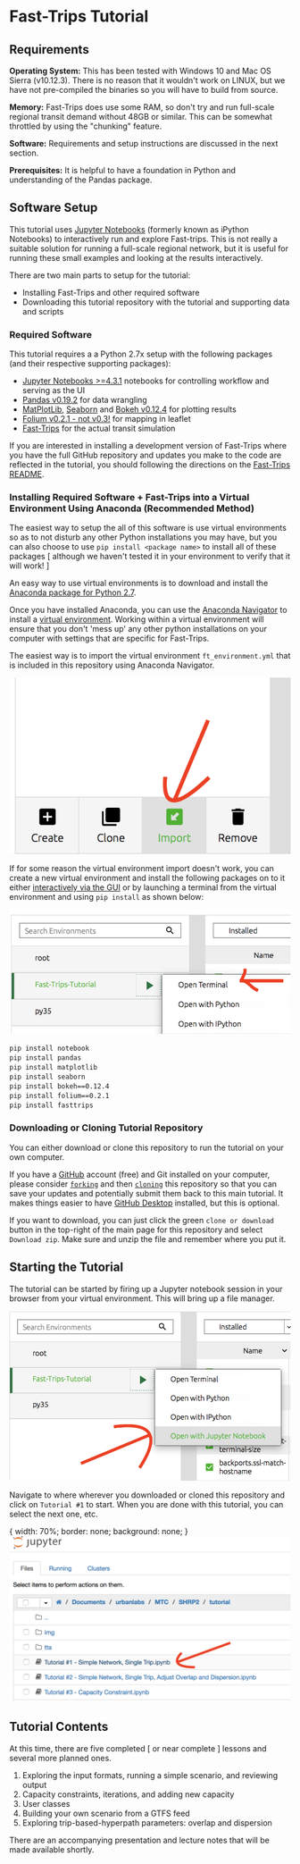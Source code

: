 # Fast-Trips Tutorial

## Requirements

**Operating System:** This has been tested with Windows 10 and Mac OS Sierra (v10.12.3).  There is no reason that it wouldn't work on LINUX, but we have not pre-compiled the binaries so you will have to build from source.

**Memory:** Fast-Trips does use some RAM, so don't try and run full-scale regional transit demand without 48GB or similar.  This can be somewhat throttled by using the "chunking" feature.

**Software:** Requirements and setup instructions are discussed in the next section.  

**Prerequisites:** It is helpful to have a foundation in Python and understanding of the Pandas package.  

## Software Setup

This tutorial uses [Jupyter Notebooks](https://jupyter.readthedocs.io/en/latest/index.html) (formerly known as iPython Notebooks) to interactively run and explore Fast-trips.  This is not really a suitable solution for running a full-scale regional network, but it is useful for running these small examples and looking at the results interactively.

There are two main parts to setup for the tutorial:  

  * Installing Fast-Trips and other required software  
  * Downloading this tutorial repository with the tutorial and supporting data and scripts

### Required Software

This tutorial requires a a Python 2.7x setup with the following packages (and their respective supporting packages):  

  * [Jupyter Notebooks >=4.3.1](http://jupyter.org/) notebooks for controlling workflow and serving as the UI  
  * [Pandas v0.19.2](http://pandas.pydata.org/) for data wrangling  
  * [MatPlotLib](https://matplotlib.org/), [Seaborn](http://seaborn.pydata.org/) and [Bokeh v0.12.4](http://bokeh.pydata.org/en/latest/) for plotting results  
  * [Folium v0.2.1 - not v0.3!](https://github.com/python-visualization/folium) for mapping in leaflet  
  * [Fast-Trips](https://github.com/metropolitantransportationcommission/fast-trips) for the actual transit simulation 
  
If you are interested in installing a development version of Fast-Trips where you have the full GitHub repository and updates you make to the code are reflected in the tutorial, you should following the directions on the [Fast-Trips README](https://github.com/metropolitantransportationcommission/fast-trips).

### Installing Required Software + Fast-Trips into a Virtual Environment Using Anaconda (Recommended Method)

The easiest way to setup the all of this software is use virtual environments so as to not disturb any other Python installations you may have, but you can also choose to use `pip install <package name>` to install all of these packages [ although we haven't tested it in your environment to verify that it will work! ]

An easy way to use virtual environments is to download and install the [Anaconda package for Python 2.7](https://www.continuum.io/downloads).  

Once you have installed Anaconda, you can use the [Anaconda Navigator](https://docs.continuum.io/anaconda/navigator) to install a [virtual environment](https://conda.io/docs/using/envs.html).  Working within a virtual environment will ensure that you don't 'mess up' any other python installations on your computer with settings that are specific for Fast-Trips.  

The easiest way is to import the virtual environment `ft_environment.yml` that is included in this repository using Anaconda Navigator.

![Importing Virtual Environment](/img/anaconda-import-environment.png?raw=true "Importing a Virtual Environment")<!-- .element width="300" -->

If for some reason the virtual environment import doesn't work, you can create a new virtual environment and install the following packages on to it either [interactively via the GUI](https://docs.continuum.io/anaconda/navigator-tutorial#step-1-create-and-activate-a-new-environment-for-the-package-you-want-to-use) or by launching a terminal from the virtual environment and using `pip install` as shown below:

![Importing Virtual Environment](/img/terminal-open.png?raw=true "Opening a terminal from a virtual environment")<!-- .element width="300" -->

```bash
pip install notebook
pip install pandas
pip install matplotlib
pip install seaborn
pip install bokeh==0.12.4
pip install folium==0.2.1
pip install fasttrips
```

### Downloading or Cloning Tutorial Repository

You can either download or clone this repository to run the tutorial on your own computer.  

If you have a [GitHub](https://github.com) account (free) and Git installed on your computer, please consider [`forking`](https://help.github.com/articles/fork-a-repo/) and then [`cloning`](https://help.github.com/articles/cloning-a-repository/) this repository so that you can save your updates and potentially submit them back to this main tutorial.  It makes things easier to have [GitHub Desktop](https://desktop.github.com/) installed, but this is optional.

If you want to download, you can just click the green `clone or download` button in the top-right of the main page for this repository and select `Download zip`.   Make sure and unzip the file and remember where you put it.  

## Starting the Tutorial  

The tutorial can be started by firing up a Jupyter notebook session in your browser from your virtual environment.  This will bring up a file manager.  

![Opening Notebook from Virtual Environment in Anaconda](/img/anaconda-open-notebook.png?raw=true "Opening Notebook from Virtual Environment in Anaconda")<!-- .element height="50%" width="50%" -->

Navigate to where wherever you downloaded or cloned this repository and click on `Tutorial #1` to start.  When you are done with this tutorial, you can select the next one, etc.

{
  width: 70%;
  border: none;
  background: none;
}
![Navigate to tutorial](/img/navigate-to-tutorial.png?raw=true "Navigate to Tutorial")<!-- .element height="50%" width="50%" -->

## Tutorial Contents

At this time, there are five completed [ or near complete ] lessons and several more planned ones.

  1. Exploring the input formats, running a simple scenario, and reviewing output   
  2. Capacity constraints, iterations, and adding new capacity  
  3. User classes  
  4. Building your own scenario from a GTFS feed
  5. Exploring trip-based-hyperpath parameters: overlap and dispersion 
  
There are an accompanying presentation and lecture notes that will be made available shortly.
